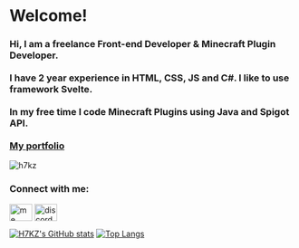 <h1 align="left">Welcome!</h1>
<h3 align="left">Hi, I am a freelance Front-end Developer & Minecraft Plugin Developer.<br>
<br>
I have 2 year experience in HTML, CSS, JS and C#. I like to use framework Svelte.<br>
<br>
In my free time I code Minecraft Plugins using Java and Spigot API.<br>
<br>
<a href="https://kominekjan.cz/">My portfolio</a></h3>

<p align="left"> <img src="https://komarev.com/ghpvc/?username=h7kz&label=Profile%20views&color=0e75b6&style=flat" alt="h7kz" /> </p>

<h3 align="left" padding=0>Connect with me:</h3>
<p align="left">
<a href="https://www.linkedin.com/in/jan-kom%C3%ADnek-36b4b7209/" target="blank"><img align="center" src="https://raw.githubusercontent.com/rahuldkjain/github-profile-readme-generator/master/src/images/icons/Social/linked-in-alt.svg" alt="me" height="30" width="40" /></a>
<a href="https://discord.com/users/466867931821637632" target="blank"><img align="center" src="https://raw.githubusercontent.com/rahuldkjain/github-profile-readme-generator/master/src/images/icons/Social/discord.svg" alt="discord" height="30" width="40" /></a>
</p>

[![H7KZ's GitHub stats](https://github-readme-stats.vercel.app/api?username=H7KZ&theme=react)](https://github.com/H7KZ/H7KZ)
[![Top Langs](https://github-readme-stats.vercel.app/api/top-langs/?username=H7KZ&layout=compact&theme=react)](https://github.com/H7KZ/H7KZ)


